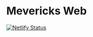 # Mevericks Web

[![Netlify Status](https://api.netlify.com/api/v1/badges/05dc89a8-792d-4067-a51e-08a725c8d17c/deploy-status)](https://app.netlify.com/sites/stunning-baklava-04e02b/deploys)
